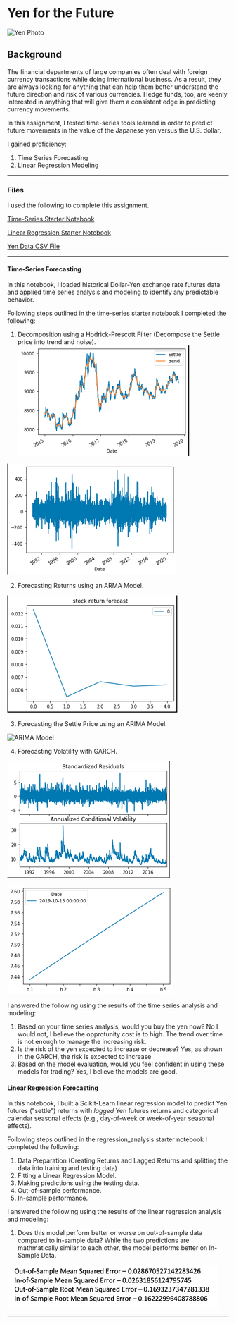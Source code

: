 # Yen for the Future

![Yen Photo](Resources/unit-10-readme-photo.png)

## Background

The financial departments of large companies often deal with foreign currency transactions while doing international business. As a result, they are always looking for anything that can help them better understand the future direction and risk of various currencies. Hedge funds, too, are keenly interested in anything that will give them a consistent edge in predicting currency movements.

In this assignment, I tested time-series tools learned in order to predict future movements in the value of the Japanese yen versus the U.S. dollar.

I gained proficiency:

1. Time Series Forecasting
2. Linear Regression Modeling


- - -

### Files

I used the following to complete this assignment. 

[Time-Series Starter Notebook](Starter_Code/time_series_analysis.ipynb)

[Linear Regression Starter Notebook](Starter_Code/regression_analysis.ipynb)

[Yen Data CSV File](Starter_Code/yen.csv)

- - -

#### Time-Series Forecasting

In this notebook, I loaded historical Dollar-Yen exchange rate futures data and applied time series analysis and modeling to identify any predictable behavior.

Following steps outlined in the time-series starter notebook I completed the following:

1. Decomposition using a Hodrick-Prescott Filter (Decompose the Settle price into trend and noise).
![Hodrick-Prescott Filter](Resources/HP1.png)

![Hodrick-Prescott Filter](Resources/HP2.png)

2. Forecasting Returns using an ARMA Model.

![ARMA Model](Resources/ARMA.png)

3. Forecasting the Settle Price using an ARIMA Model.

![ARIMA Model](Resources/ARMIA.png)

4. Forecasting Volatility with GARCH.

![GARCH](Resources/GARCH1.png)

![GARCH](Resources/GARCH2.png)

I answered the following using the results of the time series analysis and modeling:

1. Based on your time series analysis, would you buy the yen now?
    No I would not, I believe the opprotunity cost is to high. The trend over time is not enough to manage the increasing risk.
2. Is the risk of the yen expected to increase or decrease?
    Yes, as shown in the GARCH, the risk is expected to increase
3. Based on the model evaluation, would you feel confident in using these models for trading?
    Yes, I believe the models are good.


#### Linear Regression Forecasting

In this notebook, I built a Scikit-Learn linear regression model to predict Yen futures ("settle") returns with *lagged* Yen futures returns and categorical calendar seasonal effects (e.g., day-of-week or week-of-year seasonal effects).

Following steps outlined in the regression_analysis starter notebook I completed the following:

1. Data Preparation (Creating Returns and Lagged Returns and splitting the data into training and testing data)
2. Fitting a Linear Regression Model.
3. Making predictions using the testing data.
4. Out-of-sample performance.
5. In-sample performance.

I answered the following using the results of the linear regression analysis and modeling:

1. Does this model perform better or worse on out-of-sample data compared to in-sample data?
    While the two predictions are mathmatically similar to each other, the model performs better on In-Sample Data. 

![Model Performance](Resources/model_performance.png)

- - -